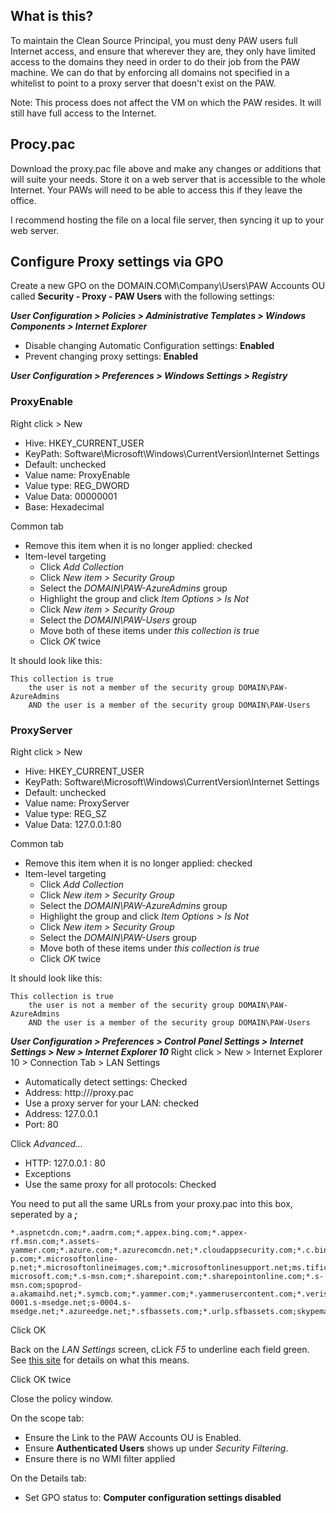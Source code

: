 ## What is this?
To maintain the Clean Source Principal, you must deny PAW users full Internet access, and ensure that wherever they are, they only have limited access to the domains they need in order to do their job from the PAW machine.  We can do that by enforcing all domains not specified in a whitelist to point to a proxy server that doesn't exist on the PAW.

Note: This process does not affect the VM on which the PAW resides.  It will still have full access to the Internet.

## Procy.pac
Download the proxy.pac file above and make any changes or additions that will suite your needs.  Store it on a web server that is accessible to the whole Internet.  Your PAWs will need to be able to access this if they leave the office.

I recommend hosting the file on a local file server, then syncing it up to your web server.

## Configure Proxy settings via GPO

Create a new GPO on the DOMAIN.COM\Company\Users\PAW Accounts OU called **Security - Proxy - PAW Users** with the following settings:

***User Configuration > Policies > Administrative Templates > Windows Components > Internet Explorer***
* Disable changing Automatic Configuration settings: **Enabled**
* Prevent changing proxy settings: **Enabled**

***User Configuration > Preferences > Windows Settings > Registry***

### ProxyEnable
Right click > New
* Hive: HKEY_CURRENT_USER
* KeyPath: Software\Microsoft\Windows\CurrentVersion\Internet Settings
* Default: unchecked
* Value name: ProxyEnable
* Value type: REG_DWORD
* Value Data: 00000001
* Base: Hexadecimal

Common tab
* Remove this item when it is no longer applied: checked
* Item-level targeting
	* Click *Add Collection*
	* Click *New item > Security Group* 
	* Select the *DOMAIN\PAW-AzureAdmins* group
	* Highlight the group and click *Item Options > Is Not*
	* Click *New item > Security Group* 
	* Select the *DOMAIN\PAW-Users* group
	* Move both of these items under *this collection is true*
	* Click *OK* twice

It should look like this:
```
This collection is true
	the user is not a member of the security group DOMAIN\PAW-AzureAdmins
	AND the user is a member of the security group DOMAIN\PAW-Users
```

### ProxyServer
Right click > New
* Hive: HKEY_CURRENT_USER
* KeyPath: Software\Microsoft\Windows\CurrentVersion\Internet Settings
* Default: unchecked
* Value name: ProxyServer
* Value type: REG_SZ
* Value Data: 127.0.0.1:80

Common tab
* Remove this item when it is no longer applied: checked
* Item-level targeting
	* Click *Add Collection*
	* Click *New item > Security Group* 
	* Select the *DOMAIN\PAW-AzureAdmins* group
	* Highlight the group and click *Item Options > Is Not*
	* Click *New item > Security Group* 
	* Select the *DOMAIN\PAW-Users* group
	* Move both of these items under *this collection is true*
	* Click *OK* twice

It should look like this:
```
This collection is true
	the user is not a member of the security group DOMAIN\PAW-AzureAdmins
	AND the user is a member of the security group DOMAIN\PAW-Users
```

***User Configuration > Preferences > Control Panel Settings > Internet Settings > New > Internet Explorer 10***
Right click > New > Internet Explorer 10 > Connection Tab > LAN Settings
* Automatically detect settings: Checked
* Address: http://<your url>/proxy.pac
* Use a proxy server for your LAN: checked
* Address: 127.0.0.1
* Port: 80

Click *Advanced...*
* HTTP: 127.0.0.1 : 80
* Exceptions
* Use the same proxy for all protocols: Checked

You need to put all the same URLs from your proxy.pac into this box, seperated by a ***;***

```
*.aspnetcdn.com;*.aadrm.com;*.appex.bing.com;*.appex-rf.msn.com;*.assets-yammer.com;*.azure.com;*.azurecomcdn.net;*.cloudappsecurity.com;*.c.bing.com;*.gfx.ms;*.live.com;*.live.net;*.lync.com;maodatafeedsservice.cloudapp.net;*.microsoft.com;*.microsoftonline.com;*.microsoftonline-p.com;*.microsoftonline-p.net;*.microsoftonlineimages.com;*.microsoftonlinesupport.net;ms.tific.com;*.msecnd.net;*.msedge.net;*.msft.net;*.msocdn.com;*.onenote.com;*.outlook.com;*.office365.com;*.office.com;*.office.net;*.onmicrosoft.com;partnerservices.getmicrosoftkey.com;*.passport.net;*.phonefactor.net;*.s-microsoft.com;*.s-msn.com;*.sharepoint.com;*.sharepointonline.com;*.s-msn.com;spoprod-a.akamaihd.net;*.symcb.com;*.yammer.com;*.yammerusercontent.com;*.verisign.com;*.windows.com;*.windows.net;*.windowsazure.com;*.windowsupdate.com;*.upwell.com;*.alliancehealth.com;*.ingrammed.com;ingrammedical.com;*.lync.com;*.cqd.lync.com;*.infra.lync.com;*.online.lync.com;*.resources.lync.com;*.config.skype.com;*.skypeforbusiness.com;*.pipe.aria.microsoft.com;config.edge.skype.com;pipe.skype.com;s-0001.s-msedge.net;s-0004.s-msedge.net;*.azureedge.net;*.sfbassets.com;*.urlp.sfbassets.com;skypemaprdsitus.trafficmanager.net;quicktips.skypeforbusiness.com;swx.cdn.skype.com;*.api.skype.com;*.users.storage.live.com;skypegraph.skype.com;*.broadcast.skype.com;broadcast.skype.com;browser.pipe.aria.microsoft.com;aka.ms;amp.azure.net;*.keydelivery.mediaservices.windows.net;*.msecnd.net;*.streaming.mediaservices.windows.net;ajax.aspnetcdn.com;mlccdn.blob.core.windows.net;crl.godaddy.com
```

Click OK

Back on the *LAN Settings* screen, cLick *F5* to underline each field green.  See [this site](https://blogs.technet.microsoft.com/grouppolicy/2008/10/13/red-green-gp-preferences-doesnt-work-even-though-the-policy-applied-and-after-gpupdate-force/) for details on what this means.

Click OK twice

Close the policy window.

On the scope tab:
* Ensure the Link to the PAW Accounts OU is Enabled.
* Ensure **Authenticated Users** shows up under *Security Filtering*.
* Ensure there is no WMI filter applied

On the Details tab:
* Set GPO status to: **Computer configuration settings disabled**
